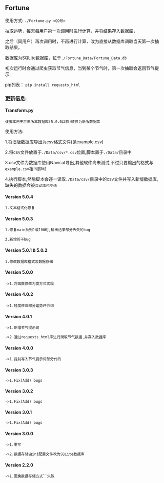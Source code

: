 ## Fortune

使用方式: `./Fortune.py <QQ号>`

抽取运势，每天每用户第一次调用时进行计算，并将结果存入数据库，

之后（同用户）再次调用时，不再进行计算，改为直接从数据库调取当天第一次抽取结果。

数据库为SQLite数据库，位于`./Fortune_Data/Fortune_Data.db`

初次运行时会通过爬虫获取节气信息，当到某个节气时，第一次抽取会返回节气提示.

pip列表：
`pip install requests_html`

### 更新信息:
#### Transform.py

`该脚本用于将旧版本数据库(5.0.0以前)转换为新版数据库`

使用方法:

1.将旧版数据库导出为csv格式文件(见example.csv)

2.将csv文件放置于`./Data/csv/*.csv`位置,脚本置于`./Data/`目录中

3.csv文件为数据库使用Navicat导出,其他软件尚未测试,不过只要输出的格式与`example.csv`相同即可

4.执行脚本,然后脚本会逐一读取`./Data/csv/`目录中的csv文件并写入新版数据库,缺失的数据会被`自动填充空值`

#### Version 5.0.4

`1.文本格式化修复`

#### Version 5.0.3

`1.修复main抽到1或100时,输出结果部分丢失的bug`

`2.新增若干bug`

#### Version 5.0.1 & 5.0.2

`1.修改数据库格式及数据存储`

#### Version 5.0.0

`->1.将函数修改为类方式实现`

#### Version 4.0.2

`->1.轻度修改部分运势评价词`

#### Version 4.0.1

`->1.新增节气提示词`

`->2.通过requests_html库进行爬取节气数据,并存入数据库`

#### Version 4.0.0

`->1.提前写入节气提示词部分代码`

#### Version 3.0.3

`->1.Fix(Add) bugs`

#### Version 3.0.2

`->1.Fix(Add) bugs`

#### Version 3.0.1

`->1.Fix(Add) bugs`

#### Version 3.0.0

`->1.重写`

`->2.数据存储由ini配置文件改为SQLite数据库`

#### Version 2.2.0

`->1.更换数据存储方式``失败`
